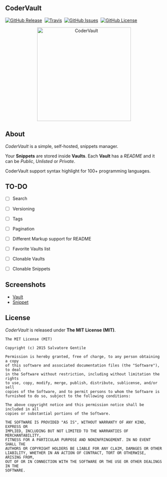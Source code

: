 CoderVault
----------
[![GitHub Release](https://img.shields.io/github/release/codervault/codervault.svg)](https://github.com/codervault/codervault/releases)&nbsp;
[![Travis](https://img.shields.io/travis/codervault/codervault.svg)](https://travis-ci.org/codervault/codervault)&nbsp;
[![GitHub Issues](https://img.shields.io/github/issues/codervault/codervault.svg)](https://github.com/codervault/codervault/issues)&nbsp;
[![GitHub License](https://img.shields.io/github/license/codervault/codervault.svg)](#license)&nbsp;

<p align="center">
    <img width="300" src="https://rawgit.com/codervault/codervault/master/app/assets/images/logo.svg" alt="CoderVault">
</p>


About
-----
_CoderVault_ is a simple, self-hosted, snippets manager.

Your **Snippets** are stored inside **Vaults**. Each **Vault** has a _README_ and it can be _Public_, _Unlisted_ or _Private_.

CoderVault support syntax highlight for 100+ programming languages.


TO-DO
-----
- [ ] Search
- [ ] Versioning
- [ ] Tags
- [ ] Pagination
- [ ] Different Markup support for README
- [ ] Favorite Vaults list
- [ ] Clonable Vaults
- [ ] Clonable Snippets


Screenshots
-----------
- [Vault](https://dl.dropboxusercontent.com/u/18322837/GitHub/codervault/vault.png)
- [Snippet](https://dl.dropboxusercontent.com/u/18322837/GitHub/codervault/snippet.png)


License
-------
_CoderVault_ is released under **The MIT License (MIT)**.

    The MIT License (MIT)

    Copyright (c) 2015 Salvatore Gentile

    Permission is hereby granted, free of charge, to any person obtaining a copy
    of this software and associated documentation files (the "Software"), to deal
    in the Software without restriction, including without limitation the rights
    to use, copy, modify, merge, publish, distribute, sublicense, and/or sell
    copies of the Software, and to permit persons to whom the Software is
    furnished to do so, subject to the following conditions:

    The above copyright notice and this permission notice shall be included in all
    copies or substantial portions of the Software.

    THE SOFTWARE IS PROVIDED "AS IS", WITHOUT WARRANTY OF ANY KIND, EXPRESS OR
    IMPLIED, INCLUDING BUT NOT LIMITED TO THE WARRANTIES OF MERCHANTABILITY,
    FITNESS FOR A PARTICULAR PURPOSE AND NONINFRINGEMENT. IN NO EVENT SHALL THE
    AUTHORS OR COPYRIGHT HOLDERS BE LIABLE FOR ANY CLAIM, DAMAGES OR OTHER
    LIABILITY, WHETHER IN AN ACTION OF CONTRACT, TORT OR OTHERWISE, ARISING FROM,
    OUT OF OR IN CONNECTION WITH THE SOFTWARE OR THE USE OR OTHER DEALINGS IN THE
    SOFTWARE.
